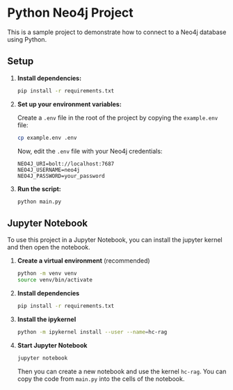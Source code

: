 # Python Neo4j Project

This is a sample project to demonstrate how to connect to a Neo4j database using Python.

## Setup

1.  **Install dependencies:**

    ```bash
    pip install -r requirements.txt
    ```

2.  **Set up your environment variables:**

    Create a `.env` file in the root of the project by copying the `example.env` file:

    ```bash
    cp example.env .env
    ```

    Now, edit the `.env` file with your Neo4j credentials:

    ```
    NEO4J_URI=bolt://localhost:7687
    NEO4J_USERNAME=neo4j
    NEO4J_PASSWORD=your_password
    ```

3.  **Run the script:**

    ```bash
    python main.py
    ```

## Jupyter Notebook

To use this project in a Jupyter Notebook, you can install the jupyter kernel and then open the notebook.

1.  **Create a virtual environment** (recommended)

    ```bash
    python -m venv venv
    source venv/bin/activate
    ```
2.  **Install dependencies**
    ```bash
    pip install -r requirements.txt
    ```
3.  **Install the ipykernel**
    ```bash
    python -m ipykernel install --user --name=hc-rag
    ```
4.  **Start Jupyter Notebook**
    ```bash
    jupyter notebook
    ```
    Then you can create a new notebook and use the kernel `hc-rag`.
    You can copy the code from `main.py` into the cells of the notebook.